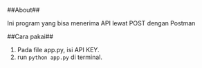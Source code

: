 ##About##

Ini program yang bisa menerima API lewat POST dengan Postman

##Cara pakai##

1. Pada file app.py, isi API KEY.
2. run `python app.py` di terminal.